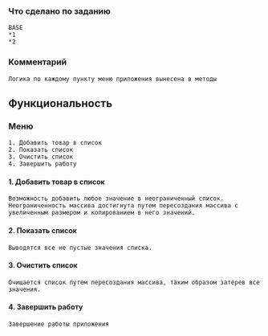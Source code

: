 ### Что сделано по заданию
    BASE
    *1
    *2

### Комментарий
    Логика по каждому пункту меню приложения вынесена в методы

## Функциональность

### Меню
    1. Добавить товар в список
    2. Показать список
    3. Очистить список
    4. Завершить работу

#### 1. Добавить товар в список
    Возможность добавить любое значение в неограниченный список. 
    Неограниченность массива достигнута путем пересоздания массива с увеличенным размером и копированием в него значений.

#### 2. Показать список
    Выводятся все не пустые значения списка.

#### 3. Очистить список
    Очищается список путем пересоздания массива, таким образом затерев все значения.

#### 4. Завершить работу
    Завершение работы приложения